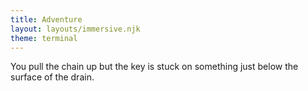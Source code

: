 ```yaml
---
title: Adventure
layout: layouts/immersive.njk
theme: terminal
---
```


You pull the chain up but the key is stuck on something just below the surface of the drain.
